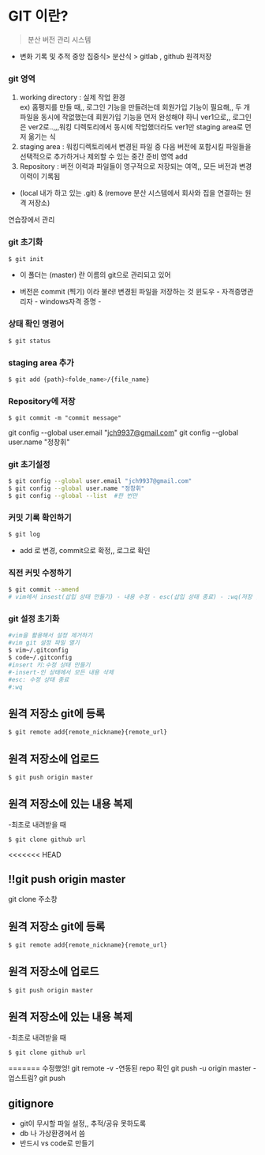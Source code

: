 # GIT 이란?   
> 분산 버전 관리 시스템
- 변화 기록 및 추적
중앙 집중식> 
분산식 > 
gitlab , github 원격저장
### git 영역 
1. working directory : 실제 작업 환경  
ex) 홈펭지를 만들 때,, 로그인 기능을 만들려는데 회원가입 기능이 필요해,, 두 개 파일을 동시에 작없했는데 회원가입 기능을 먼저 완성해야 하니 ver1으로,, 로그인은 ver2로..,,,워킹 디렉토리에서 동시에 작업했더라도 ver1만 staging area로 먼저 옮기는 식
2. staging area : 워킹디렉토리에서 변경된 파일 중 다음 버전에 포함시킬 파일들을 선택적으로 추가하거나 제외할 수 있는 중간 준비 영역 add
3. Repository : 버전 이력과 파일들이 영구적으로 저장되는 여역,, 모든 버전과 변경 이력이 기록됨
- (local 내가 하고 있는 .git) & (remove 분산 시스템에서 회사와 집을 연결하는 원격 저장소)

연습장에서 관리
### git 초기화
```bash
$ git init
```  
- 이 폴더는 (master) 란 이름의 git으로 관리되고 있어

- 버전은 commit (찍기) 이라 불러! 변경된 파일을 저장하는 것
윈도우 - 자격증명관리자 - windows자격 증명 -


### 상태 확인 명령어
```bash
$ git status
```

### staging area 추가
```bash
$ git add {path}<folde_name>/{file_name}
```
### Repository에 저장
```bashcd
$ git commit -m "commit message"
```
git config --global user.email "jch9937@gmail.com"
git config --global user.name "정창휘"

### git 초기설정
```bash
$ git config --global user.email "jch9937@gmail.com"
$ git config --global user.name "정창휘"
$ git config --global --list  #한 번만
```

### 커밋 기록 확인하기
```bash
$ git log
```
- add 로 변경, commit으로 확정,, 로그로 확인


### 직전 커밋 수정하기
```bash
$ git commit --amend
# vim에서 insest(삽입 상태 만들기) - 내용 수정 - esc(삽입 상태 종료) - :wq(저장 및 종료)
```

### git 설정 초기화
```bash
#vim을 활용해서 설정 제거하기
#vim git 설정 파일 열기
$ vim~/.gitconfig
$ code~/.gitconfig
#insert 키:수정 상태 만들기
#-insert-인 상태에서 모든 내용 삭제
#esc: 수정 상태 종료
#:wq
```

## 원격 저장소 git에 등록
```bash
$ git remote add{remote_nickname}{remote_url}
```
 
## 원격 저장소에 업로드
```bash
$ git push origin master
```
## 원격 저장소에 있는 내용 복제
-최초로 내려받을 때
```bash
$ git clone github url  
```

<<<<<<< HEAD

## !!git push origin master

git clone 주소창


## 원격 저장소 git에 등록
```bash
$ git remote add{remote_nickname}{remote_url}
```
 
## 원격 저장소에 업로드
```bash
$ git push origin master
```
## 원격 저장소에 있는 내용 복제
-최초로 내려받을 때
```bash
$ git clone github url  
```
=======
수정했엉!
git remote -v
-연동된 repo 확인
git push -u origin master 
-업스트림? git push

## gitignore
- git이 무시할 파일 설정,, 추적/공유 못하도록
- db 나 가상환경에서 씀
- 반드시 vs code로 만들기
